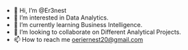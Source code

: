 - 👋 Hi, I’m @Er3nest
- 👀 I’m interested in Data Analytics.
- 🌱 I’m currently learning Business Intelligence.
- 💞️ I’m looking to collaborate on Different  Analytical Projects.
- 📫 How to reach me oeriernest20@gmail.com

<!---
Er3nest/Er3nest is a ✨ special ✨ repository because its `README.md` (this file) appears on your GitHub profile.
You can click the Preview link to take a look at your changes.
--->
